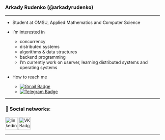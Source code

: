 ### Arkady Rudenko (@arkadyrudenko)
---
- Student at OMSU, Applied Mathematics and Computer Science

- I’m interested in
  - concurrency
  - distributed systems
  - algorithms & data structures
  - backend programming
  - I’m currently work on userver, learning distributed systems and operating systems

- How to reach me
  - [![Gmail Badge](https://img.shields.io/badge/-Gmail-red?style=flat&logo=Gmail&logoColor=white)](mailto:rudenko.arkashaa@gmail.com)
  - [![Telegram Badge](https://img.shields.io/badge/-arkadyrudenko-blue?style=flat&logo=Telegram&logoColor=white)](https://t.me/arkadyrudenko)

---

### 🤝 Social networks:

  <div id="badges">
    <a href="https://www.linkedin.com/in/arkadyrudenko/" target="_blank">
      <img src="https://cdn-icons-png.flaticon.com/512/2504/2504799.png" width="40" height="40" alt="linkedin" />
    </a>
    <a href="https://vk.com/id236629299" target="_blank">
      <img src="https://cdn-icons-png.flaticon.com/512/145/145813.png" width="40" height="40" alt="VK Badge"/>
    </a>
  </div>

---
